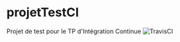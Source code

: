 # projetTestCI
Projet de test pour le TP d'Intégration Continue
![TravisCI](https://travis-ci.org/laurentbp/projetTestCI.svg?branch=master)
